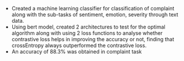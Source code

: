 - Created a machine learning classifier for classification of complaint along with the sub-tasks of sentiment, emotion, severity through text data.
- Using bert model, created 2 architectures to test for the optimal algorithm along with using 2 loss functions to analyse whether contrastive loss helps in improving the accuracy or not, finding that crossEntropy always outperformed the contrastive loss.
- An accuracy of 88.3% was obtained in complaint task
